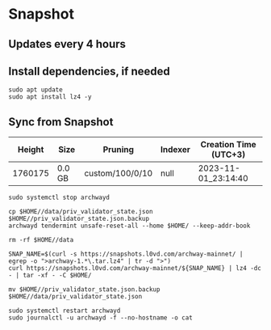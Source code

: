 # Snapshot

## Updates every 4 hours

## Install dependencies, if needed
```
sudo apt update
sudo apt install lz4 -y
```

## Sync from Snapshot  
| Height  | Size | Pruning | Indexer | Creation Time (UTC+3) |
| --------- | --------- | --------- | --------- | --------- |
| 1760175  | 0.0 GB  | custom/100/0/10 | null | 2023-11-01_23:14:40 |

```
sudo systemctl stop archwayd

cp $HOME//data/priv_validator_state.json $HOME//priv_validator_state.json.backup
archwayd tendermint unsafe-reset-all --home $HOME/ --keep-addr-book

rm -rf $HOME//data 

SNAP_NAME=$(curl -s https://snapshots.l0vd.com/archway-mainnet/ | egrep -o ">archway-1.*\.tar.lz4" | tr -d ">")
curl https://snapshots.l0vd.com/archway-mainnet/${SNAP_NAME} | lz4 -dc - | tar -xf - -C $HOME/

mv $HOME//priv_validator_state.json.backup $HOME//data/priv_validator_state.json

sudo systemctl restart archwayd
sudo journalctl -u archwayd -f --no-hostname -o cat